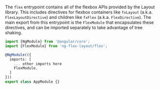 The `flex` entrypoint contains all of the flexbox APIs provided by the
Layout library. This includes directives for flexbox containers like
`fxLayout` (a.k.a. `FlexLayoutDirective`) and children like `fxFlex` 
(a.k.a. `FlexDirective`). The main export from this entrypoint is the 
`FlexModule` that encapsulates these directives, and can be 
imported separately to take advantage of tree shaking.

```typescript
import {NgModule} from '@angular/core';
import {FlexModule} from 'ng-flex-layout/flex';

@NgModule(({
  imports: [
    ... other imports here
    FlexModule,
  ]
}))
export class AppModule {}
```
